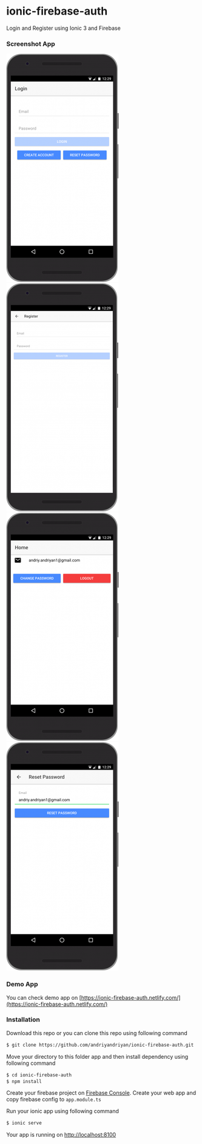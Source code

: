 # ionic-firebase-auth
Login and Register using Ionic 3 and Firebase

### Screenshot App

![alt text](Screenshots/login-page.png "Login Page")
![alt text](Screenshots/register-page.png "Register Page")
![alt text](Screenshots/home-page.png "Home Page")
![alt text](Screenshots/reset-password-page.png "Reset Password Page")


### Demo App
You can check demo app on [https://ionic-firebase-auth.netlify.com/](https://ionic-firebase-auth.netlify.com/)

### Installation
Download this repo or you can clone this repo using following command
```sh
$ git clone https://github.com/andriyandriyan/ionic-firebase-auth.git
```
Move your directory to this folder app and then install dependency using following command
```sh
$ cd ionic-firebase-auth
$ npm install
```
Create your firebase project on [Firebase Console](https://console.firebase.google.com/).
Create your web app and copy firebase config to `app.module.ts`

Run your ionic app using following command
```sh
$ ionic serve
```
Your app is running on [http://localhost:8100](http://localhost:8100)